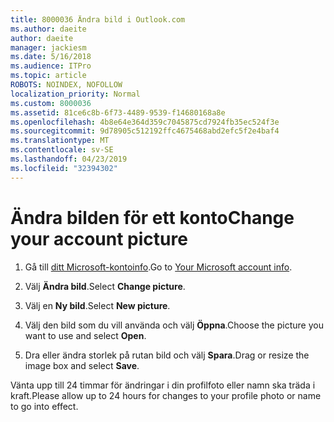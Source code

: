 ```yaml
---
title: 8000036 Ändra bild i Outlook.com
ms.author: daeite
author: daeite
manager: jackiesm
ms.date: 5/16/2018
ms.audience: ITPro
ms.topic: article
ROBOTS: NOINDEX, NOFOLLOW
localization_priority: Normal
ms.custom: 8000036
ms.assetid: 81ce6c8b-6f73-4489-9539-f14680168a8e
ms.openlocfilehash: 4b8e64e364d359c7045875cd7924fb35ec524f3e
ms.sourcegitcommit: 9d78905c512192ffc4675468abd2efc5f2e4baf4
ms.translationtype: MT
ms.contentlocale: sv-SE
ms.lasthandoff: 04/23/2019
ms.locfileid: "32394302"
---
```

# <a name="change-your-account-picture"></a><span data-ttu-id="addaa-102">Ändra bilden för ett konto</span><span class="sxs-lookup"><span data-stu-id="addaa-102">Change your account picture</span></span>

1. <span data-ttu-id="addaa-103">Gå till [ditt Microsoft-kontoinfo](https://go.microsoft.com/fwlink/p/?linkid=860841).</span><span class="sxs-lookup"><span data-stu-id="addaa-103">Go to [Your Microsoft account info](https://go.microsoft.com/fwlink/p/?linkid=860841).</span></span>
    
2. <span data-ttu-id="addaa-104">Välj **Ändra bild**.</span><span class="sxs-lookup"><span data-stu-id="addaa-104">Select **Change picture**.</span></span> 
    
3. <span data-ttu-id="addaa-105">Välj en **Ny bild**.</span><span class="sxs-lookup"><span data-stu-id="addaa-105">Select **New picture**.</span></span> 
    
4. <span data-ttu-id="addaa-106">Välj den bild som du vill använda och välj **Öppna**.</span><span class="sxs-lookup"><span data-stu-id="addaa-106">Choose the picture you want to use and select **Open**.</span></span> 
    
5. <span data-ttu-id="addaa-107">Dra eller ändra storlek på rutan bild och välj **Spara**.</span><span class="sxs-lookup"><span data-stu-id="addaa-107">Drag or resize the image box and select **Save**.</span></span> 
    
<span data-ttu-id="addaa-108">Vänta upp till 24 timmar för ändringar i din profilfoto eller namn ska träda i kraft.</span><span class="sxs-lookup"><span data-stu-id="addaa-108">Please allow up to 24 hours for changes to your profile photo or name to go into effect.</span></span>
  

